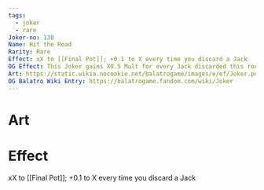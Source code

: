 ```yaml
---
tags:
  - joker
  - rare
Joker-no: 130
Name: Hit the Road
Rarity: Rare
Effect: xX to [[Final Pot]]; +0.1 to X every time you discard a Jack
OG Effect: This Joker gains X0.5 Mult for every Jack discarded this round
Art: https://static.wikia.nocookie.net/balatrogame/images/e/ef/Joker.png/revision/latest?cb=20230925003651
OG Balatro Wiki Entry: https://balatrogame.fandom.com/wiki/Joker
---
```

# Art
# Effect
xX to [[Final Pot]]; +0.1 to X every time you discard a Jack